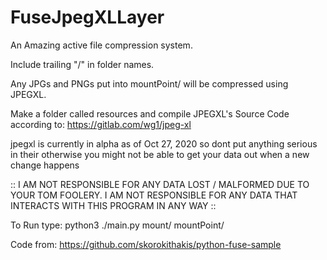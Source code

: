 # FuseJpegXLLayer

An Amazing active file compression system.

Include trailing "/" in folder names.

Any JPGs and PNGs put into mountPoint/ will be compressed  using JPEGXL.

Make a folder called resources and compile JPEGXL's Source Code according to: https://gitlab.com/wg1/jpeg-xl

jpegxl is currently in alpha as of Oct 27, 2020 so dont put anything serious in their otherwise you might not be able to get your data out when a new change happens

:: I AM NOT RESPONSIBLE FOR ANY DATA LOST / MALFORMED DUE TO YOUR TOM FOOLERY. I AM NOT RESPONSIBLE FOR ANY DATA THAT INTERACTS WITH THIS PROGRAM IN ANY WAY ::

To Run type: python3 ./main.py mount/ mountPoint/

Code from: https://github.com/skorokithakis/python-fuse-sample
